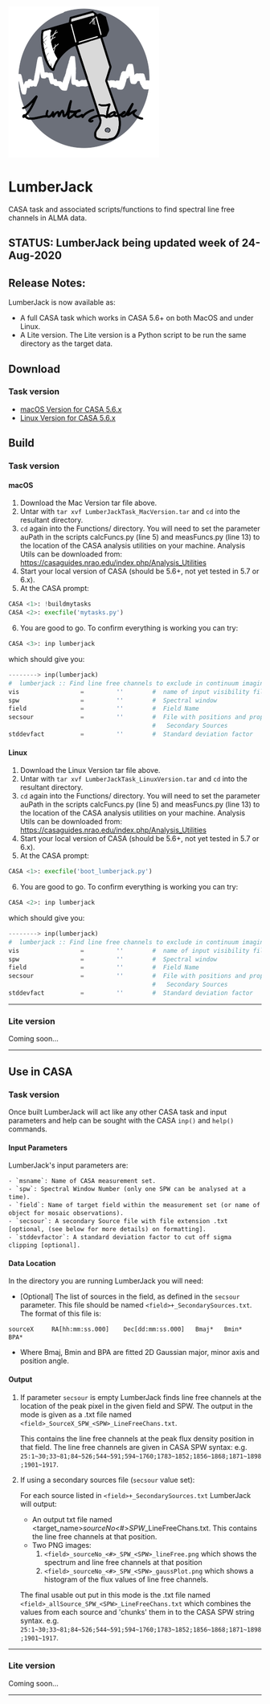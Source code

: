 ![LJ Logo](https://github.com/adam-avison/LumberJack/blob/master/figures/LJ_Logo_small.png "LJ Logo")
# LumberJack
CASA task and associated scripts/functions to find spectral line free channels in ALMA data.

## STATUS: LumberJack being updated week of 24-Aug-2020

## Release Notes:
LumberJack is now available as:
 - A full CASA task which works in CASA 5.6+ on both MacOS and under Linux.
 - A Lite version. The Lite version is a Python script to be run the same directory as the target data.
 
## Download
### Task version
 - [macOS Version for CASA 5.6.x](https://github.com/adam-avison/LumberJack/blob/master/LumberJackTask_MacVersion.tar) 
 - [Linux Version for CASA 5.6.x](https://github.com/adam-avison/LumberJack/blob/master/LumberJackTask_LinuxVersion.tar)

## Build 
### Task version
#### macOS
1. Download the Mac Version tar file above.
2. Untar with `tar xvf LumberJackTask_MacVersion.tar` and `cd` into the resultant directory.
3. `cd` again into the Functions/ directory. You will need to set the parameter auPath in the scripts calcFuncs.py (line 5) and measFuncs.py (line 13) to the location of the CASA analysis utilities on your machine. Analysis Utils can be downloaded from: https://casaguides.nrao.edu/index.php/Analysis_Utilities 
4. Start your local version of CASA (should be 5.6+, not yet tested in 5.7 or 6.x).
5. At the CASA prompt:
```python
CASA <1>: !buildmytasks
CASA <2>: execfile('mytasks.py')
```
6. You are good to go. To confirm everything is working you can try:
```python
CASA <3>: inp lumberjack
```
which should give you:
```python
--------> inp(lumberjack)
#  lumberjack :: Find line free channels to exclude in continuum imaging.
vis                 =         ''        #  name of input visibility file
spw                 =         ''        #  Spectral window
field               =         ''        #  Field Name
secsour             =         ''        #  File with positions and properties of
                                        #   Secondary Sources
stddevfact          =         ''        #  Standard deviation factor
```
#### Linux
1. Download the Linux Version tar file above.
2. Untar with `tar xvf LumberJackTask_LinuxVersion.tar` and `cd` into the resultant directory.
3. `cd` again into the Functions/ directory. You will need to set the parameter auPath in the scripts calcFuncs.py (line 5) and measFuncs.py (line 13) to the location of the CASA analysis utilities on your machine. Analysis Utils can be downloaded from: https://casaguides.nrao.edu/index.php/Analysis_Utilities 
4. Start your local version of CASA (should be 5.6+, not yet tested in 5.7 or 6.x).
5.  At the CASA prompt:
```python
CASA <1>: execfile('boot_lumberjack.py')
```
6. You are good to go. To confirm everything is working you can try:
```python
CASA <2>: inp lumberjack
```
which should give you:
```python
--------> inp(lumberjack)
#  lumberjack :: Find line free channels to exclude in continuum imaging.
vis                 =         ''        #  name of input visibility file
spw                 =         ''        #  Spectral window
field               =         ''        #  Field Name
secsour             =         ''        #  File with positions and properties of
                                        #   Secondary Sources
stddevfact          =         ''        #  Standard deviation factor
```
---
### Lite version
Coming soon...

---
## Use in CASA
### Task version
Once built LumberJack will act like any other CASA task and input parameters and help can be sought with the CASA `inp()` and `help()` commands.

#### Input Parameters 
LumberJack's input parameters are:
    
    - `msname`: Name of CASA measurement set.
    - `spw`: Spectral Window Number (only one SPW can be analysed at a time).
    - `field`: Name of target field within the measurement set (or name of object for mosaic observations).
    - `secsour`: A secondary Source file with file extension .txt [optional, (see below for more details) on formatting].
    - `stddevfactor`: A standard deviation factor to cut off sigma clipping [optional].

#### Data Location
In the directory you are running LumberJack you will need:

- [Optional] The list of sources in the field, as defined in the `secsour` parameter. This file should be named `<field>+_SecondarySources.txt`.
The format of this file is:

 ```
 sourceX     RA[hh:mm:ss.000]    Dec[dd:mm:ss.000]   Bmaj*   Bmin*   BPA*
 ```
 * Where Bmaj, Bmin and BPA are fitted 2D Gaussian major, minor axis and position angle.

#### Output
1. If parameter `secsour` is empty LumberJack finds line free channels at the location of the peak pixel in the given field and SPW. The output in the mode is given as a .txt file named `<field>_SourceX_SPW_<SPW>_LineFreeChans.txt`. 

    This contains the line free channels at the peak flux density position in that field. 
    The line free channels are given in CASA SPW syntax: e.g.
    `25:1~30;33~81;84~526;544~591;594~1760;1783~1852;1856~1868;1871~1898;1901~1917`.

2. If using a secondary sources file (`secsour` value set):

    For each source listed in `<field>+_SecondarySources.txt` LumberJack will output:

    - An output txt file named <target_name>_sourceNo_<#>_SPW_<SPW>_LineFreeChans.txt. This contains the line free channels at that position.
    - Two PNG images:
         1. `<field>_sourceNo_<#>_SPW_<SPW>_lineFree.png` which shows the spectrum and line free channels at that position
         2. `<field>_sourceNo_<#>_SPW_<SPW>_gaussPlot.png` which shows a histogram of the flux values of line free channels.

    The final usable out put in this mode is the .txt file named `<field>_allSource_SPW_<SPW>_LineFreeChans.txt` which combines the values from each source and 'chunks' them in to the CASA SPW string syntax. e.g. 
    `25:1~30;33~81;84~526;544~591;594~1760;1783~1852;1856~1868;1871~1898;1901~1917`.
---
### Lite version
Coming soon...

---
